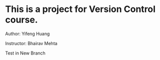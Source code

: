 # This is a project for Version Control course.
Author: Yifeng Huang

Instructor: Bhairav Mehta

Test in New Branch
